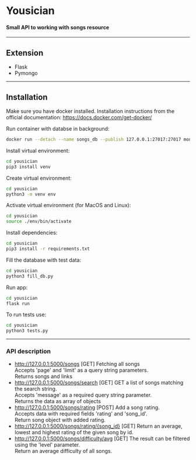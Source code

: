 # Yousician 
#### Small API to working with songs resource
_________

## Extension
- Flask
- Pymongo

_________

## Installation

Make sure you have docker installed. Installation instructions from the official documentation:
https://docs.docker.com/get-docker/

Run container with databse in background:

```sh
docker run --detach --name songs_db --publish 127.0.0.1:27017:27017 mongo:4.4
```
Install virtual environment:

```sh
cd yousician
pip3 install venv
```
Create virtual environment:

```sh
cd yousician
python3 -m venv env
```
Activate virtual environment (for MacOS and Linux):

```sh
cd yousician
source ./env/bin/activate
```
Install dependencies:

```sh
cd yousician
pip3 install -r requirements.txt
```
Fill the database with test data:

```sh
cd yousician
python3 fill_db.py
```
Run app:

```sh
cd yousician
flask run
```

To run tests use:
```sh
cd yousician
python3 tests.py
```
_________
### API description

- http://127.0.0.1:5000/songs [GET]
Fetching all songs  
Accepts 'page' and 'limit' as a query string parameters.  
Returns songs and links  
- http://127.0.0.1:5000/songs/search [GET]
GET a list of songs matching the search string.  
Accepts 'message' as a required query string parameter.  
Returns the data as array of objects
- http://127.0.0.1:5000/songs/rating [POST]
Add a song rating.  
Accepts data with required fields 'rating' and 'song_id'.  
Return song object with added rating.  
- http://127.0.0.1:5000/songs/rating/{song_id} [GET]
Return an average, lowest and highest rating of the given song by id.  
- http://127.0.0.1:5000/songs/difficulty/avg [GET]
The result can be filtered using the 'level' parameter.  
Return an average difficulty of all songs.  